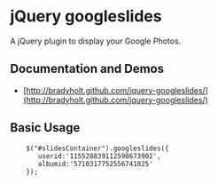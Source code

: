 jQuery googleslides  
===================
A jQuery plugin to display your Google Photos.

Documentation and Demos
-----------------------
 - [http://bradyholt.github.com/jquery-googleslides/](http://bradyholt.github.com/jquery-googleslides/)

Basic Usage
-----------
    	$("#slidesContainer").googleslides({
           userid:'115528839112598673902', 
           albumid:'5710317752556741025'
        });


